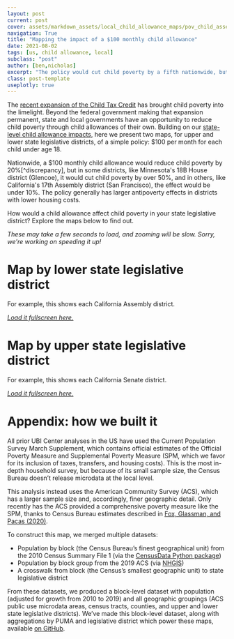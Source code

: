 ```yaml
---
layout: post
current: post
cover: assets/markdown_assets/local_child_allowance_maps/pov_child_assembly_map_cover.png
navigation: True
title: "Mapping the impact of a $100 monthly child allowance"
date: 2021-08-02
tags: [us, child allowance, local]
subclass: "post"
author: [ben,nicholas]
excerpt: "The policy would cut child poverty by a fifth nationwide, but effects would vary geographically."
class: post-template
useplotly: true
---
```


The [recent expansion of the Child Tax Credit](http://ubicenter.org/advance-ctc) has brought child poverty into the limelight. Beyond the federal government making that expansion permanent, state and local governments have an opportunity to reduce child poverty through child allowances of their own. Building on our [state-level child allowance impacts](https://www.ubicenter.org/child-allowance-state-simulation), here we present two maps, for upper and lower state legislative districts, of a simple policy: $100 per month for each child under age 18.

Nationwide, a $100 monthly child allowance would reduce child poverty by 20%[^discrepancy], but in some districts, like Minnesota's 18B House district (Glencoe), it would cut child poverty by over 50%, and in others, like California's 17th Assembly district (San Francisco), the effect would be under 10%. The policy generally has larger antipoverty effects in districts with lower housing costs.

How would a child allowance affect child poverty in your state legislative district? Explore the maps below to find out.

_These may take a few seconds to load, and zooming will be slow. Sorry, we're working on speeding it up!_

# Map by lower state legislative district

For example, this shows each California Assembly district.

[_Load it fullscreen here._]({{site.baseurl}}assets/markdown_assets/local_child_allowance_maps/us_child_poverty_map_assembly.html)

<div>
  <script>
    $(document).ready(function(){
      $("#us_child_poverty_map_assembly").load("{{site.baseurl}}assets/markdown_assets/local_child_allowance_maps/us_child_poverty_map_assembly.html");
    });
  </script>
</div>
<div id = "us_child_poverty_map_assembly"></div>

# Map by upper state legislative district

For example, this shows each California Senate district.

[_Load it fullscreen here._]({{site.baseurl}}assets/markdown_assets/local_child_allowance_maps/us_child_poverty_map_senate.html)

<div>
  <script>
    $(document).ready(function(){
      $("#us_child_poverty_map_senate").load("{{site.baseurl}}assets/markdown_assets/local_child_allowance_maps/us_child_poverty_map_senate.html");
    });
  </script>
</div>
<div id = "us_child_poverty_map_senate"></div>


# Appendix: how we built it

All prior UBI Center analyses in the US have used the Current Population Survey March Supplement, which contains official estimates of the Official Poverty Measure and Supplemental Poverty Measure (SPM, which we favor for its inclusion of taxes, transfers, and housing costs). This is the most in-depth household survey, but because of its small sample size, the Census Bureau doesn’t release microdata at the local level.

This analysis instead uses the American Community Survey (ACS), which has a larger sample size and, accordingly, finer geographic detail. Only recently has the ACS provided a comprehensive poverty measure like the SPM, thanks to Census Bureau estimates described in [Fox, Glassman, and Pacas (2020)](https://www.census.gov/content/dam/Census/library/working-papers/2020/demo/SEHSD-WP2020-09.pdf).

To construct this map, we merged multiple datasets:

* Population by block (the Census Bureau’s finest geographical unit) from the 2010 Census Summary File 1 (via the [CensusData Python package](https://github.com/jtleider/censusdata))
* Population by block group from the 2019 ACS (via [NHGIS](https://www.nhgis.org/))
* A crosswalk from block (the Census’s smallest geographic unit) to state legislative district

From these datasets, we produced a block-level dataset with population (adjusted for growth from 2010 to 2019) and all geographic groupings (ACS public use microdata areas, census tracts, counties, and upper and lower state legislative districts). We’ve made this block-level dataset, along with aggregations by PUMA and legislative district which power these maps, available [on GitHub](https://github.com/UBICenter/local-child-allowance/tree/main/data).
